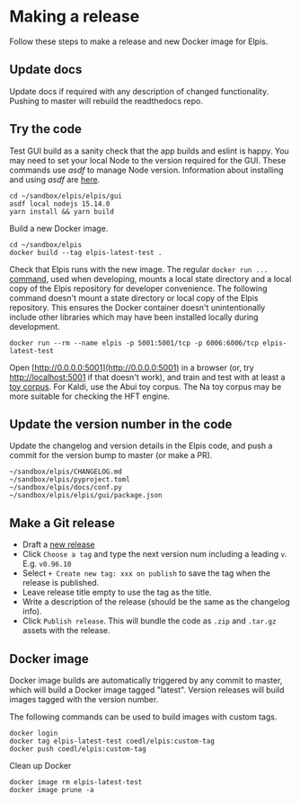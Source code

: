 # Making a release

Follow these steps to make a release and new Docker image for Elpis. 


## Update docs

Update docs if required with any description of changed functionality. Pushing to master will rebuild the readthedocs repo.


## Try the code

Test GUI build as a sanity check that the app builds and eslint is happy. You may need to set your local Node to the version required for the GUI. These commands use *asdf* to manage Node version. Information about installing and using *asdf* are [here](https://asdf-vm.com/).

```
cd ~/sandbox/elpis/elpis/gui
asdf local nodejs 15.14.0
yarn install && yarn build
```


Build a new Docker image.

```
cd ~/sandbox/elpis
docker build --tag elpis-latest-test .
```


Check that Elpis runs with the new image. The regular `docker run ...` [command](elpis-dev-recipe.md), used when developing, mounts a local state directory and a local copy of the Elpis repository for developer convenience. The following command doesn't mount a state directory or local copy of the Elpis repository. This ensures the Docker container doesn't unintentionally include other libraries which may have been installed locally during development. 

```
docker run --rm --name elpis -p 5001:5001/tcp -p 6006:6006/tcp elpis-latest-test
```

Open [http://0.0.0.0:5001](http://0.0.0.0:5001) in a browser (or, try [http://localhost:5001](http://localhost:5001) if that doesn't work), and  train and test with at least a [toy corpus](https://github.com/CoEDL/toy-corpora). For Kaldi, use the Abui toy corpus. The Na toy corpus may be more suitable for checking the HFT engine.



## Update the version number in the code

Update the changelog and version details in the Elpis code, and push a commit for the version bump to master (or make a PR).

```
~/sandbox/elpis/CHANGELOG.md
~/sandbox/elpis/pyproject.toml
~/sandbox/elpis/docs/conf.py
~/sandbox/elpis/elpis/gui/package.json
```


## Make a Git release

* Draft a [new release](https://github.com/CoEDL/elpis/releases/new)
* Click `Choose a tag` and type the next version num including a leading `v`. E.g. `v0.96.10`
*  Select `+ Create new tag: xxx on publish` to save the tag when the release is published.
* Leave release title empty to use the tag as the title.
* Write a description of the release (should be the same as the changelog info).
* Click `Publish release`. This will bundle the code as `.zip` and `.tar.gz` assets with the release.


## Docker image

Docker image builds are automatically triggered by any commit to master, which will build a Docker image tagged "latest". Version releases will build images tagged with the version number. 

The following commands can be used to build images with custom tags. 

```
docker login
docker tag elpis-latest-test coedl/elpis:custom-tag
docker push coedl/elpis:custom-tag
```

Clean up Docker

```
docker image rm elpis-latest-test
docker image prune -a
```

